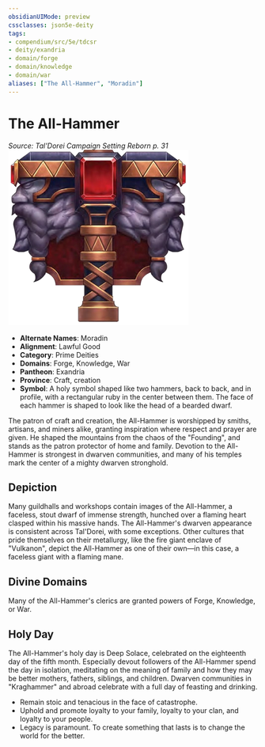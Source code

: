 ```yaml
---
obsidianUIMode: preview
cssclasses: json5e-deity
tags:
- compendium/src/5e/tdcsr
- deity/exandria
- domain/forge
- domain/knowledge
- domain/war
aliases: ["The All-Hammer", "Moradin"]
---
```

# The All-Hammer
*Source: Tal'Dorei Campaign Setting Reborn p. 31* 
![A holy symbol shaped like ...](https://raw.githubusercontent.com/5etools-mirror-2/5etools-img/main/deities/TDCSR/All-Hammer.webp#symbol "A holy symbol shaped like two hammers, back to back, and in profile, with a rectangular ruby in the center between them. The face of each hammer is shaped to look like the head of a bearded dwarf.")

- **Alternate Names**: Moradin
- **Alignment**: Lawful Good
- **Category**: Prime Deities
- **Domains**: Forge, Knowledge, War
- **Pantheon**: Exandria
- **Province**: Craft, creation
- **Symbol**: A holy symbol shaped like two hammers, back to back, and in profile, with a rectangular ruby in the center between them. The face of each hammer is shaped to look like the head of a bearded dwarf.

The patron of craft and creation, the All-Hammer is worshipped by smiths, artisans, and miners alike, granting inspiration where respect and prayer are given. He shaped the mountains from the chaos of the "Founding", and stands as the patron protector of home and family. Devotion to the All-Hammer is strongest in dwarven communities, and many of his temples mark the center of a mighty dwarven stronghold.

## Depiction

Many guildhalls and workshops contain images of the All-Hammer, a faceless, stout dwarf of immense strength, hunched over a flaming heart clasped within his massive hands. The All-Hammer's dwarven appearance is consistent across Tal'Dorei, with some exceptions. Other cultures that pride themselves on their metallurgy, like the fire giant enclave of "Vulkanon", depict the All-Hammer as one of their own—in this case, a faceless giant with a flaming mane.

## Divine Domains

Many of the All-Hammer's clerics are granted powers of Forge, Knowledge, or War.

## Holy Day

The All-Hammer's holy day is Deep Solace, celebrated on the eighteenth day of the fifth month. Especially devout followers of the All-Hammer spend the day in isolation, meditating on the meaning of family and how they may be better mothers, fathers, siblings, and children. Dwarven communities in "Kraghammer" and abroad celebrate with a full day of feasting and drinking.

- Remain stoic and tenacious in the face of catastrophe.  
- Uphold and promote loyalty to your family, loyalty to your clan, and loyalty to your people.  
- Legacy is paramount. To create something that lasts is to change the world for the better.